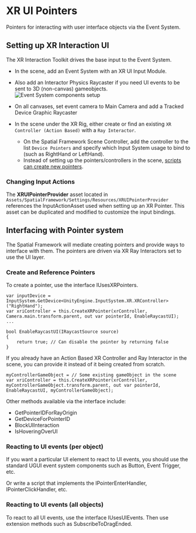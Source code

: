 # XR UI Pointers

Pointers for interacting with user interface objects via the Event System.

## Setting up XR Interaction UI
The XR Interaction Toolkit drives the base input to the Event System.

* In the scene, add an Event System with an XR UI Input Module. 
* Also add an Interactor Physics Raycaster if you need UI events to be sent to 3D (non-canvas) gameobjects.
![Event System components setup](images/Pointers/event-system.png)


* On all canvases, set event camera to Main Camera and add a Tracked Device Graphic Raycaster

* In the scene under the XR Rig, either create or find an existing `XR Controller (Action Based)` with a `Ray Interactor`.
    * On the Spatial Framework Scene Controller, add the controller to the list `Device Pointers` and specify which Input System usage to bind to (such as RightHand or LeftHand).
    * Instead of setting up the pointers/controllers in the scene, [scripts can create new pointers](#CreatingPointers).

### Changing Input Actions
The **XRUIPointerProvider** asset located in `Assets/SpatialFramework/Settings/Resources/XRUIPointerProvider` references the InputActionAsset used when setting up an XR Pointer.
This asset can be duplicated and modified to customize the input bindings.

## Interfacing with Pointer system

The Spatial Framework will mediate creating pointers and provide ways to interface with them.
The pointers are driven via XR Ray Interactors set to use the UI layer.

<a name="CreatingPointers"></a>
### Create and Reference Pointers
To create a pointer, use the interface IUsesXRPointers.

```
var inputDevice = InputSystem.GetDevice<UnityEngine.InputSystem.XR.XRController>("RightHand");
var xriController = this.CreateXRPointer(xrController, Camera.main.transform.parent, out var pointerId, EnableRaycastUI);
...

bool EnableRaycastUI(IRaycastSource source)
{ 
    return true; // Can disable the pointer by returning false
}
```

If you already have an Action Based XR Controller and Ray Interactor in the scene, you can provide it instead of it being created from scratch.

```
myControllerGameObject = // Some existing gameObject in the scene
var xriController = this.CreateXRPointer(xrController, myControllerGameObject.transform.parent, out var pointerId, EnableRaycastUI, myControllerGameObject);

```

Other methods available via the interface include: 
* GetPointerIDForRayOrigin
* GetDeviceForPointerID
* BlockUIInteraction
* IsHoveringOverUI


### Reacting to UI events (per object)
If you want a particular UI element to react to UI events, you should use the standard UGUI event system components such as Button, Event Trigger, etc.

Or write a script that implements the IPointerEnterHandler, IPointerClickHandler, etc.

### Reacting to UI events (all objects)
To react to all UI events, use the interface IUsesUIEvents. Then use extension methods such as SubscribeToDragEnded.


